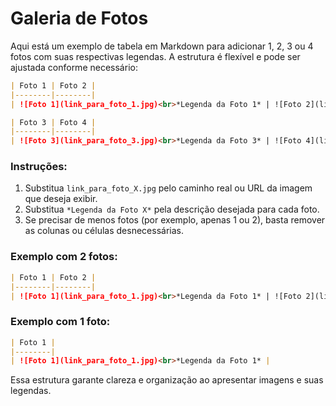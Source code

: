 

# Galeria de Fotos

Aqui está um exemplo de tabela em Markdown para adicionar 1, 2, 3 ou 4 fotos com suas respectivas legendas. A estrutura é flexível e pode ser ajustada conforme necessário:

```markdown
| Foto 1 | Foto 2 |
|--------|--------|
| ![Foto 1](link_para_foto_1.jpg)<br>*Legenda da Foto 1* | ![Foto 2](link_para_foto_2.jpg)<br>*Legenda da Foto 2* |

| Foto 3 | Foto 4 |
|--------|--------|
| ![Foto 3](link_para_foto_3.jpg)<br>*Legenda da Foto 3* | ![Foto 4](link_para_foto_4.jpg)<br>*Legenda da Foto 4* |
```

### Instruções:
1. Substitua `link_para_foto_X.jpg` pelo caminho real ou URL da imagem que deseja exibir.
2. Substitua `*Legenda da Foto X*` pela descrição desejada para cada foto.
3. Se precisar de menos fotos (por exemplo, apenas 1 ou 2), basta remover as colunas ou células desnecessárias.

### Exemplo com 2 fotos:
```markdown
| Foto 1 | Foto 2 |
|--------|--------|
| ![Foto 1](link_para_foto_1.jpg)<br>*Legenda da Foto 1* | ![Foto 2](link_para_foto_2.jpg)<br>*Legenda da Foto 2* |
```

### Exemplo com 1 foto:
```markdown
| Foto 1 |
|--------|
| ![Foto 1](link_para_foto_1.jpg)<br>*Legenda da Foto 1* |
```

Essa estrutura garante clareza e organização ao apresentar imagens e suas legendas.